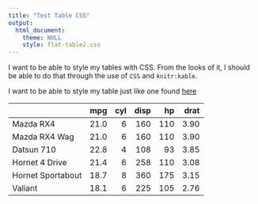 ```yaml
---
title: "Test Table CSS"
output: 
  html_document:
    theme: NULL
    style: flat-table2.css
---
```


I want to be able to style my tables with CSS. From the looks of it, I should be able to do that 
through the use of `CSS` and `knitr:kable`.  




I want to be able to style my table just like one found [here](http://codepen.io/njessen/pen/naLCv)


<table class="table1">
 <thead>
  <tr>
   <th align="left">   </th>
   <th align="right"> mpg </th>
   <th align="right"> cyl </th>
   <th align="right"> disp </th>
   <th align="right"> hp </th>
   <th align="right"> drat </th>
  </tr>
 </thead>
<tbody>
  <tr>
   <td align="left"> Mazda RX4 </td>
   <td align="right"> 21.0 </td>
   <td align="right"> 6 </td>
   <td align="right"> 160 </td>
   <td align="right"> 110 </td>
   <td align="right"> 3.90 </td>
  </tr>
  <tr>
   <td align="left"> Mazda RX4 Wag </td>
   <td align="right"> 21.0 </td>
   <td align="right"> 6 </td>
   <td align="right"> 160 </td>
   <td align="right"> 110 </td>
   <td align="right"> 3.90 </td>
  </tr>
  <tr>
   <td align="left"> Datsun 710 </td>
   <td align="right"> 22.8 </td>
   <td align="right"> 4 </td>
   <td align="right"> 108 </td>
   <td align="right"> 93 </td>
   <td align="right"> 3.85 </td>
  </tr>
  <tr>
   <td align="left"> Hornet 4 Drive </td>
   <td align="right"> 21.4 </td>
   <td align="right"> 6 </td>
   <td align="right"> 258 </td>
   <td align="right"> 110 </td>
   <td align="right"> 3.08 </td>
  </tr>
  <tr>
   <td align="left"> Hornet Sportabout </td>
   <td align="right"> 18.7 </td>
   <td align="right"> 8 </td>
   <td align="right"> 360 </td>
   <td align="right"> 175 </td>
   <td align="right"> 3.15 </td>
  </tr>
  <tr>
   <td align="left"> Valiant </td>
   <td align="right"> 18.1 </td>
   <td align="right"> 6 </td>
   <td align="right"> 225 </td>
   <td align="right"> 105 </td>
   <td align="right"> 2.76 </td>
  </tr>
</tbody>
</table>



